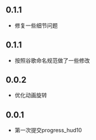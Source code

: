 ## 0.1.1

* 修复一些细节问题

## 0.1.1

* 按照谷歌命名规范做了一些修改

## 0.0.2

* 优化动画旋转

## 0.0.1

* 第一次提交progress_hud10